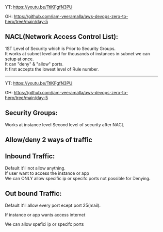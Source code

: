YT: https://youtu.be/TtlKFgfN3PU

GH: https://github.com/iam-veeramalla/aws-devops-zero-to-hero/tree/main/day-5

NACL(Network Access Control List):
------------------------------
1ST Level of Security which is Prior to Security Groups.  
It works at subnet level and for thousands of instances in subnet we can setup at once.   
It can "deny" & "allow" ports.   
It first accepts the lowest level of Rule number.   

-----------------

YT:   https://youtu.be/TtlKFgfN3PU

GH:   https://github.com/iam-veeramalla/aws-devops-zero-to-hero/tree/main/day-5

Security Groups:
--------------

Works at instance level
Second level of security after NACL

Allow/deny 2 ways of traffic
-----------
Inbound Traffic:                                             
------------                                              
Default it'll not allow anything.                                 
If user want to access the instance or app                    
We can ONLY allow specific ip or specifc ports not possible for Denying.                   

Out bound Traffic:
---------------
Default it'll  allow every port ecept port 25(mail).

If instance or app wants access internet

We can allow spefici ip or specifc ports

